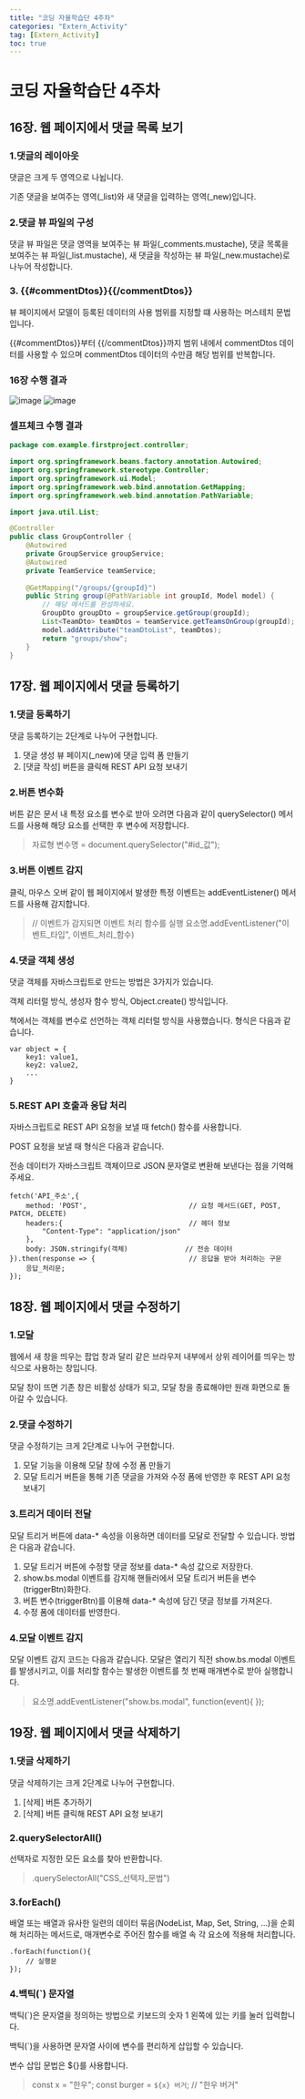 ```yaml
---
title: "코딩 자율학습단 4주차"
categories: "Extern_Activity"
tag: [Extern_Activity]
toc: true
---
```


# 코딩 자율학습단 4주차

## 16장. 웹 페이지에서 댓글 목록 보기

### 1.댓글의 레이아웃

댓글은 크게 두 영역으로 나뉩니다.

기존 댓글을 보여주는 영역(_list)와 새 댓글을 입력하는 영역(_new)입니다.

### 2.댓글 뷰 파일의 구성

댓글 뷰 파일은 댓글 영역을 보여주는 뷰 파일(_comments.mustache), 댓글 목록을 보여주는 뷰 파일(_list.mustache), 새 댓글을 작성하는 뷰 파일(_new.mustache)로 나누어 작성합니다.

### 3. \{\{#commentDtos\}\}\{\{/commentDtos\}\}

뷰 페이지에서 모델이 등록된 데이터의 사용 범위를 지정할 떄 사용하는 머스테치 문법입니다.

{{#commentDtos}}부터 {{/commentDtos}}까지 범위 내에서 commentDtos 데이터를 사용할 수 있으며 commentDtos 데이터의 수만큼 해당 범위를 반복합니다.

### 16장 수행 결과

![image](https://imgur.com/79v2eN2.png)
![image](https://imgur.com/In6SMN8.png)

### 셀프체크 수행 결과

```java
package com.example.firstproject.controller;

import org.springframework.beans.factory.annotation.Autowired;
import org.springframework.stereotype.Controller;
import org.springframework.ui.Model;
import org.springframework.web.bind.annotation.GetMapping;
import org.springframework.web.bind.annotation.PathVariable;

import java.util.List;

@Controller
public class GroupController {
    @Autowired
    private GroupService groupService;
    @Autowired
    private TeamService teamService;
    
    @GetMapping("/groups/{groupId}")
    public String group(@PathVariable int groupId, Model model) {
        // 해당 메서드를 완성하세요.
        GroupDto groupDto = groupService.getGroup(groupId);
        List<TeamDto> teamDtos = teamService.getTeamsOnGroup(groupId);
        model.addAttribute("teamDtoList", teamDtos);
        return "groups/show";
    }
}
```

## 17장. 웹 페이지에서 댓글 등록하기

### 1.댓글 등록하기

댓글 등록하기는 2단계로 나누어 구현합니다.

1. 댓글 생성 뷰 페이지(_new)에 댓글 입력 폼 만들기
2. [댓글 작성] 버튼을 클릭해 REST API 요청 보내기

### 2.버튼 변수화

버튼 같은 문서 내 특정 요소를 변수로 받아 오려면 다음과 같이 querySelector() 메서드를 사용해 해당 요소를 선택한 후 변수에 저장합니다.

> 자료형 변수명 = document.querySelector("#id_값");

### 3.버튼 이벤트 감지

클릭, 마우스 오버 같이 웹 페이지에서 발생한 특정 이벤트는 addEventListener() 메서드를 사용해 감지합니다.

> // 이벤트가 감지되면 이벤트 처리 함수를 실행
> 요소명.addEventListener("이벤트_타입", 이벤트_처리_함수)

### 4.댓글 객체 생성

댓글 객체를 자바스크립트로 만드는 방법은 3가지가 있습니다.

객체 리터럴 방식, 생성자 함수 방식, Object.create() 방식입니다.

책에서는 객체를 변수로 선언하는 객체 리터럴 방식을 사용했습니다. 형식은 다음과 같습니다.

```
var object = {
    key1: value1,
    key2: value2,
    ...
}

```

### 5.REST API 호출과 응답 처리

자바스크립트로 REST API 요청을 보낼 때 fetch() 함수를 사용합니다.

POST 요청을 보낼 때 형식은 다음과 같습니다.

전송 데이터가 자바스크립트 객체이므로 JSON 문자열로 변환해 보낸다는 점을 기억해 주세요.

```
fetch('API_주소',{
    method: 'POST',                         // 요청 메서드(GET, POST, PATCH, DELETE)
    headers:{                               // 헤더 정보
        "Content-Type": "application/json"
    },
    body: JSON.stringify(객체)              // 전송 데이터
}).then(response => {                       // 응답을 받아 처리하는 구문
    응답_처리문;
});
```

## 18장. 웹 페이지에서 댓글 수정하기

### 1.모달

웹에서 새 창을 띄우는 팝업 창과 달리 같은 브라우저 내부에서 상위 레이어를 띄우는 방식으로 사용하는 창입니다.

모달 창이 뜨면 기존 창은 비활성 상태가 되고, 모달 창을 종료해야만 원래 화면으로 돌아갈 수 있습니다.

### 2.댓글 수정하기

댓글 수정하기는 크게 2단계로 나누어 구현합니다.

1. 모달 기능을 이용해 모달 창에 수정 폼 만들기
2. 모달 트리거 버튼을 통해 기존 댓글을 가져와 수정 폼에 반영한 후 REST API 요청 보내기

### 3.트리거 데이터 전달

모달 트리거 버튼에 data-* 속성을 이용하면 데이터를 모달로 전달할 수 있습니다. 방법은 다음과 같습니다.

1. 모달 트리거 버튼에 수정할 댓글 정보를 data-* 속성 값으로 저장한다.
2. show.bs.modal 이벤트를 감지해 핸들러에서 모달 트리거 버튼을 변수(triggerBtn)화한다.
3. 버튼 변수(triggerBtn)를 이용해 data-* 속성에 담긴 댓글 정보를 가져온다.
4. 수정 폼에 데이터를 반영한다.

### 4.모달 이벤트 감지

모달 이벤트 감지 코드는 다음과 같습니다. 모달은 열리기 직전 show.bs.modal 이벤트를 발생시키고, 이를 처리할 함수는 발생한 이벤트를 첫 번째 매개변수로 받아 실행합니다.

> 요소명.addEventListener("show.bs.modal", function(event){
> });

## 19장. 웹 페이지에서 댓글 삭제하기

### 1.댓글 삭제하기

댓글 삭제하기는 크게 2단계로 나누어 구현합니다.

1. [삭제] 버튼 추가하기
2. [삭제] 버튼 클릭해 REST API 요청 보내기

### 2.querySelectorAll()

선택자로 지정한 모든 요소를 찾아 반환합니다.

> .querySelectorAll("CSS_선택자_문법")

### 3.forEach()

배열 또는 배열과 유사한 일련의 데이터 묶음(NodeList, Map, Set, String, ...)을 순회해 처리하는 메서드로, 매개변수로 주어진 함수를 배열 속 각 요소에 적용해 처리합니다.

```
.forEach(function(){
    // 실행문
});
```

### 4.백틱(`) 문자열

백틱(`)은 문자열을 정의하는 방법으로 키보드의 숫자 1 왼쪽에 있는 키를 눌러 입력합니다.

백틱(`)을 사용하면 문자열 사이에 변수를 편리하게 삽입할 수 있습니다.

변수 삽입 문법은 ${}를 사용합니다.

> const x = "한우";
> const burger = `${x} 버거`; // "한우 버거"